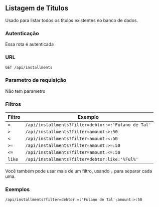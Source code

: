 ## Listagem de Titulos

Usado para listar todos os titulos existentes no banco de dados.

### Autenticação

Essa rota é autenticada

### URL
`GET /api/installments`

### Parametro de requisição

Não tem parametro

### Filtros

| Filtro | Exemplo                                             |
|--------|-----------------------------------------------------|
| `=`    | `/api/installments?filter=debtor:=:'Fulano de Tal'` |
| `>`    | `/api/installments?filter=amount:>:50`              |
| `<`    | `/api/installments?filter=amount:<:50`              |
| `>=`   | `/api/installments?filter=amount:>=:50`             |
| `<=`   | `/api/installments?filter=amount:<=:50`             |
| `like` | `/api/installments?filter=debtor:like:'%Ful%'`      |

Você também pode usar mais de um filtro, usando `;` para separar cada uma.

### Exemplos

`/api/installments?filter=debtor:=:'Fulano de Tal';amount:>:50`
